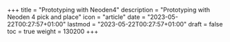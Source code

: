 +++
title = "Prototyping with Neoden4"
description = "Prototyping with Neoden 4 pick and place"
icon = "article"
date = "2023-05-22T00:27:57+01:00"
lastmod = "2023-05-22T00:27:57+01:00"
draft = false
toc = true
weight = 130200
+++
